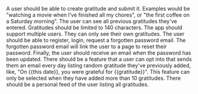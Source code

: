 A user should be able to create gratitude and submit it. Examples would be "watching a movie when I've finished all my chores", or "the first coffee on a Saturday morning".
The user can see all previous gratitudes they've entered.
Gratitudes should be limited to 140 characters.
The app should support multiple users. They can only see their own gratitudes.
The user should be able to register, login, request a forgotten password email. The forgotten password email will link the user to a page to reset their password. Finally, the user should receive an email when the password has been updated.
There should be a feature that a user can opt into that sends them an email every day listing random gratitude they've previously added, like, "On {{this date}}, you were grateful for {{gratitude}}".
This feature can only be selected when they have added more than 10 gratitudes.
There should be a personal feed of the user listing all gratitudes.


